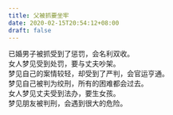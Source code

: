 ```yaml
---
title: 父被抓要坐牢
date: 2020-02-15T20:54:12+08:00
draft: false
---
```


已婚男子被抓受到了惩罚，会名利双收。<br>
女人梦见受到处罚，要与丈夫吵架。<br>
梦见自己的案情较轻，却受到了严判，会官运亨通。<br>
梦见自己被判为绞刑，所有的困难都会过去。<br>
女人梦见丈夫受到法办，要生女孩。<br>
梦见朋友被判刑，会遇到很大的危险。<br>
